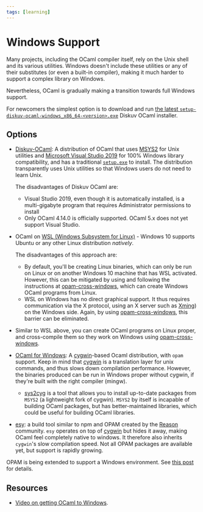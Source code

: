 ```yaml
---
tags: [learning]
---
```


# Windows Support

Many projects, including the OCaml compiler itself, rely on the Unix shell and its various utilities.
Windows doesn't include these utilities or any of their substitutes (or even a built-in compiler),
making it much harder to support a complex library on Windows.

Nevertheless, OCaml is gradually making a transition towards full Windows support.

For newcomers the simplest option is to download and run [the latest `setup-diskuv-ocaml-windows_x86_64-<version>.exe`](https://github.com/diskuv/dkml-installer-ocaml/releases/latest) Diskuv OCaml installer.

## Options

* [Diskuv-OCaml][diskuv]:
A distribution of OCaml that uses [MSYS2] for Unix utilities and [Microsoft Visual Studio 2019](https://visualstudio.microsoft.com/vs/)
for 100% Windows library compatibility, and has a traditional [`setup.exe`](https://github.com/diskuv/dkml-installer-ocaml/releases/latest)
to install. The distribution transparently uses Unix utilities so that Windows users do not need to learn Unix.

  The disadvantages of Diskuv OCaml are:
    * Visual Studio 2019, even though it is automatically installed, is a multi-gigabyte program that requires Administrator permissions to install
    * Only OCaml 4.14.0 is officially supported. OCaml 5.x does not yet support Visual Studio.

* OCaml on [WSL (Windows Subsystem for Linux)](https://docs.microsoft.com/en-us/windows/wsl/install-win10) - 
  Windows 10 supports Ubuntu or any other Linux distribution *natively*.

  The disadvantages of this approach are:
    * By default, you'll be creating Linux binaries, which can only be run on Linux or on another
      Windows 10 machine that has WSL activated. However, this can be mitigated by using and following the instructions
      at [opam-cross-windows], which can create Windows OCaml programs
      from Linux.
    * WSL on Windows has no direct graphical support. It thus requires communication via the X protocol, using an X server
      such as [Xming](https://sourceforge.net/projects/xming/)) on the Windows side.
      Again, by using [opam-cross-windows], this barrier can be eliminated.

* Similar to WSL above, you can create OCaml programs on Linux proper,
and cross-compile them so they work on Windows using [opam-cross-windows].

* [OCaml for Windows][ocaml-win]:
A [cygwin]-based Ocaml distribution, with `opam` support. 
Keep in mind that [cygwin] is a translation layer for unix commands, and thus slows down compilation performance.
However, the binaries produced can be run in Windows proper without cygwin,
if they're built with the right compiler (mingw).
    * [sys2cyg](https://github.com/mnxn/sys2cyg) is a tool that allows you to install up-to-date packages
    from `MSYS2` (a lightweight fork of cygwin).
    `MSYS2` by itself is incapable of building OCaml packages,
    but has better-maintained libraries,
    which could be useful for building OCaml libraries.
 
* [esy](https://esy.sh/):
a build tool similar to npm and OPAM created by the [Reason] community.
`esy` operates on top of [cygwin] but hides it away, making OCaml feel completely native to windows.
It therefore also inherits `cygwin`'s slow compilation speed.
Not all OPAM packages are available yet, but support is rapidly growing.

OPAM is being extended to support a Windows environment.
See [this post](https://discuss.ocaml.org/t/ann-opam-2-0-5-release/4081/7) for details.

[diskuv]: https://diskuv-ocaml.gitlab.io/distributions/dkml/
[ocaml-win]: https://fdopen.github.io/opam-repository-mingw/
[opam-cross-windows]: https://github.com/ocaml-cross/opam-cross-windows
[Reason]: https://reasonml.github.io/
[cygwin]: https://www.cygwin.com
[MSYS2]: https://www.msys2.org/
[ocamlearlybird]: https://github.com/hackwaly/ocamlearlybird#readme

## Resources

* [Video on getting OCaml to Windows](https://www.youtube.com/watch?v=1DAuSSljLFI).
